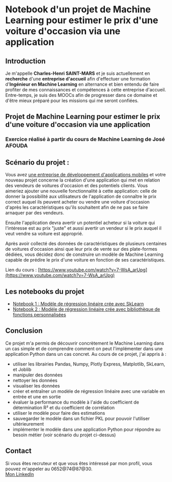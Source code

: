 # Notebook d'un projet de Machine Learning pour estimer le prix d'une voiture d'occasion via une application

## Introduction
Je m'appelle **Charles-Henri SAINT-MARS** et je suis actuellement en **recherche** d'une **entreprise d'accueil** afin d'effectuer une formation d'**Ingénieur en Machine Learning** en alternance et bien entendu de faire profiter de mes connaissances et compétences à cette entreprise d'accueil. Entre-temps, je suis des MOOCs afin de progresser dans ce domaine et d'être mieux préparé pour les missions qui me seront confiées.

## Projet de Machine Learning pour estimer le prix d'une voiture d'occasion via une application
### Exercice réalisé à partir du cours de Machine Learning de José AFOUDA

## Scénario du projet :
Vous avez <u>une entreprise de développement d'applications mobiles</u>  et votre nouveau projet concerne la création d'une application qui met en relation des vendeurs de voitures d'occasion et des potentiels clients. Vous aimeriez ajouter une nouvelle fonctionnalité à cette application: celle de donner la possibilité aux utilisateurs de l'application de connaître le prix correct auquel ils peuvent acheter ou vendre une voiture d'occasion d'après les caractéristiques qu'ils souhaitent afin de ne pas se faire arnaquer par des vendeurs.

Ensuite l'application devra avertir un potentiel acheteur si la voiture qui l'intéresse est au prix "juste" et aussi avertir un vendeur si le prix auquel il veut vendre sa voiture est approprié.

Après avoir collecté des données de caractéristiques de plusieurs centaines de voitures d'occasion ainsi que leur prix de vente sur des plate-formes dédiées, vous décidez donc de construire un modèle de Machine Learning capable de prédire le prix d'une voiture en fonction de ses caractéristiques.

Lien du cours : [https://www.youtube.com/watch?v=7-WsA_arUpg](https://www.youtube.com/watch?v=7-WsA_arUpg)

## Les notebooks du projet
- [Notebook 1 : Modèle de régression linéaire crée avec SkLearn](https://github.com/charlenry/machine_learning_estimer_prix_voiture/blob/main/Estimer_prix_voiture_avec_sklearn.ipynb)
- [Notebook 2 : Modèle de régression linéaire crée avec bibliothèque de fonctions personnalisées](https://github.com/charlenry/machine_learning_estimer_prix_voiture/blob/main/Estimer_prix_voiture_avec_moindres_carres.ipynb)

## Conclusion
Ce projet m'a permis de découvrir concrètement le Machine Learning dans un cas simple et de comprendre comment on peut l'implémenter dans une application Python dans un cas concret. Au cours de ce projet, j'ai appris à : 
- utiliser les librairies Pandas, Numpy, Plotly Express, Matplotlib, SkLearn, et Joblib
- manipuler des données
- nettoyer les données
- visualiser les données
- créer et entraîner un modèle de régression linéaire avec une variable en entrée et une en sortie
- évaluer la performance du modèle à l'aide du coefficient de détermination R² et du coefficient de corrélation
- utiliser le modèle pour faire des estimations
- sauvegarder le modèle dans un fichier PKL pour pouvoir l'utiliser ultérieurement
- implémenter le modèle dans une application Python pour répondre au besoin métier (voir scénario du projet ci-dessus)

## Contact
Si vous êtes recruteur et que vous êtes intéressé par mon profil, vous pouvez m'appeler au 0652@74@87@30. <br>
[Mon LinkedIn](https://www.linkedin.com/in/charles-henri-saint-mars)
